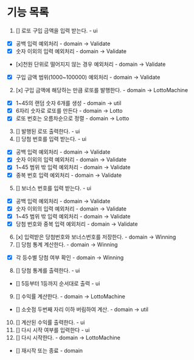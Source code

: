 # 기능 목록
1. [] 로또 구입 금액을 입력 받는다. - ui
  - [x] 공백 입력 예외처리 - domain -> Validate
  - [x] 숫자 이외의 입력 예외처리 - domain -> Validate
  - [x]천원 단위로 떨어지지 않는 경우 예외처리 - domain -> Validate
  - [x] 구입 금액 범위(1000~100000) 예외처리  - domain -> Validate
2. [x] 구입 금액에 해당하는 만큼 로또를 발행한다. - domain -> LottoMachine
  - [x] 1~45의 랜덤 숫자 6개를 생성 - domain -> util
  - [x] 6자리 숫자로 로또를 만든다 - domain -> Lotto
  - [x] 로또 번호는 오름차순으로 정렬 - domain -> Lotto
3. [] 발행된 로또 출력한다. - ui
4. [] 당첨 번호를 입력 받는다. - ui
  - [x] 공백 입력 예외처리 - domain -> Validate
  - [x] 숫자 이외의 입력 예외처리 - domain -> Validate
  - [x] 1~45 범위 밖 입력 예외처리 - domain -> Validate
  - [x] 중복 번호 입력 예외처리 - domain -> Validate
5. [] 보너스 번호를 입력 받는다. - ui
  - [x] 공백 입력 예외처리 - domain -> Validate
  - [x] 숫자 이외의 입력 예외처리 - domain -> Validate
  - [x] 1~45 범위 밖 입력 예외처리 - domain -> Validate
  - [x] 당첨 번호와 중복 입력 예외처리 - domain -> Validate
6. [x] 입력받은 당첨번호와 보너스번호를 저장한다. - domain -> Winning
7. [] 당첨 통계 계산한다. - domain -> Winning
 - [x] 각 등수별 당첨 여부 확인 - domain -> Winning
8. [] 당첨 통계를 출력한다. - ui
 - [] 5등부터 1등까지 순서대로 출력 - ui
9. [] 수익률 계산한다. - domain -> LottoMachine
 - [] 소숫점 두번째 자리 이하 버림하여 계산. - domain -> util
10. [] 계산된 수익률 출력한다. - ui
11. [] 다시 시작 여부를 입력한다 - ui
12. [] 다시 시작한다. - domain -> LottoMachine
  - [] 재시작 또는 종료 - domain